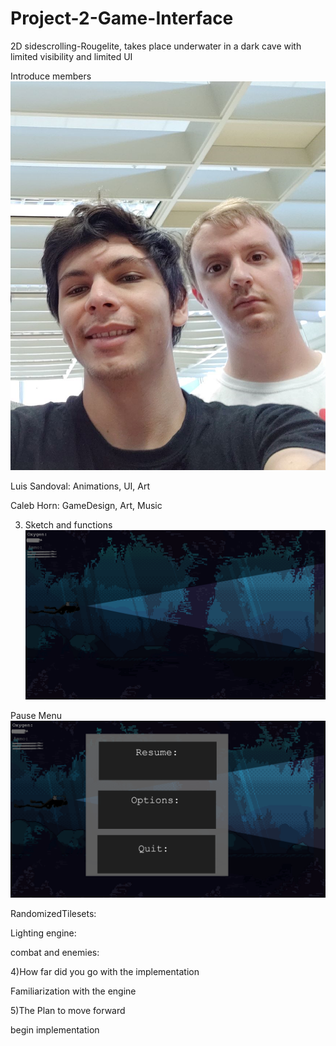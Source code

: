 # Project-2-Game-Interface
2D sidescrolling-Rougelite, takes place underwater in a dark cave with limited visibility and limited UI

Introduce members
![](grouppicture.png)

Luis Sandoval:
Animations, UI, Art


Caleb Horn:
GameDesign, Art, Music



3) Sketch and functions
![](CONCEPT1.png)



Pause Menu
![](CONCEPT2.png)


RandomizedTilesets:

Lighting engine:

combat and enemies:



4)How far did you go with the implementation 

Familiarization with the engine

5)The Plan to move forward

begin implementation
